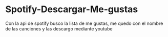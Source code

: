# Spotify-Descargar-Me-gustas
Con la api de spotify busco la lista de me gustas, me quedo con el nombre de las canciones y las descargo mediante youtube 
